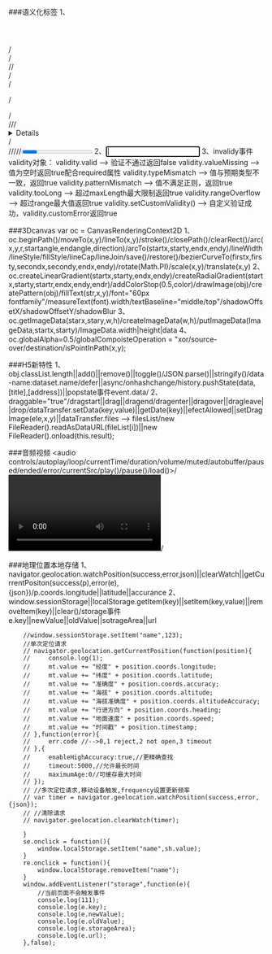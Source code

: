 ###语义化标签
1、<header></header>/<hgroup></hgroup>/<nav></nav>/<fotter></fotter>/<section></section>/<article></article>/
<aside></aside>/<figure></figure>/<figcaption></figcaption>/<time></time>/<datalist></datalist>/<details></details>/
<summary></summary>/<dialog></dialog>/<adddress></adddress>/<mark></mark>/<keygen></keygen>/<progress></progress>
2、<input type = "email/tel/url/search/range/number/color/datetime/time/date/week/month" plackhoder/autocomplete/autofocus/list/datalist/required//pattern/formaction />
3、invalidy事件validity对象：
            validity.valid --> 验证不通过返回false
			validity.valueMissing --> 值为空时返回true配合required属性
			validity.typeMismatch --> 值与预期类型不一致，返回true
			validity.patternMismatch --> 值不满足正则，返回true
			validity.tooLong --> 超过maxLength最大限制返回true
			validity.rangeOverflow --> 超过range最大值返回true
			validity.setCustomValidity() --> 自定义验证成功，validity.customError返回true


###3Dcanvas var oc = CanvasRenderingContext2D
1、oc.beginPath()/moveTo(x,y)/lineTo(x,y)/stroke()/closePath()/clearRect()/arc(x,y,r,startangle,endangle,direction)/arcTo(startx,starty,endx,endy)/lineWidth/lineStyle/fillStyle/lineCap/lineJoin/save()/restore()/bezierCurveTo(firstx,firsty,secondx,secondy,endx,endy)/rotate(Math.PI)/scale(x,y)/translate(x,y)
2、oc.createLinearGradient(startx,starty,endx,endy)/createRadialGradient(startx,starty,startr,endx,endy,endr)/addColorStop(0.5,color)/drawImage(obj)/createPattern(obj)/fillText(str,x,y)/font="60px fontfamily"/measureText(font).width/textBaseline="middle/top"/shadowOffsetX/shadowOffsetY/shadowBlur
3、oc.getImageData(starx,stary,w,h)/createImageData(w,h)/putImageData(ImageData,startx,starty)/ImageData.width|height|data
4、oc.globalAlpha=0.5/globalCompoisteOperation = "xor/source-over/destination/isPointInPath(x,y);

###H5新特性
1、obj.classList.length||add()||remove()||toggle()/JSON.parse()||stringify()/data-name:dataset.name/defer||async/onhashchange/history.pushState(data,[title],[address])||popstate事件event.data/
2、draggable="true"/dragstart||drag||dragend/dragenter||dragover||dragleave||drop/dataTransfer.setData(key,value)||getDate(key)||efectAllowed||setDragImage(ele,x,y)||dataTransfer.files --> filesList/new FileReader().readAsDataURL(fileList[i])||new FileReader().onload(this.result);

###音频视频
<audio controls/autoplay/loop/currentTime/duration/volume/muted/autobuffer/paused/ended/error/currentSrc/play()/pause()/load()></audio>/<video></video>/<source></source>

###地理位置本地存储
1、navigator.geolocation.watchPosition(success,error,json)||clearWatch||getCurrentPositon(success(p),error(e),{json})/p.coords.longitude||latitude||accurance
2、window.sessionStorage||localStorage.getItem(key)||setItem(key,value)||removeItem(key)||clear()/storage事件e.key||newValue||oldValue||sotrageArea||url

		//window.sessionStorage.setItem("name",123);
        //单次定位请求
        // navigator.geolocation.getCurrentPosition(function(position){
        //     console.log(1);
        //     mt.value += "经度" + position.coords.longitude;
        //     mt.value += "纬度" + position.coords.latitude;
        //     mt.value += "准确度" + position.coords.accuracy;
        //     mt.value += "海拔" + position.coords.altitude;
        //     mt.value += "海拔准确度" + position.coords.altitudeAccuracy;
        //     mt.value += "行进方向" + position.coords.heading;
        //     mt.value += "地面速度" + position.coords.speed;
        //     mt.value += "时间戳" + position.timestamp;
        // },function(error){
        //     err.code //-->0,1 reject,2 not open,3 timeout
        // },{
        //     enableHighAccuracy:true,//更精确查找
        //     timeout:5000,//允许最长时间
        //     maximumAge:0//可缓存最大时间
        // });
        // //多次定位请求,移动设备触发,frequency设置更新频率
        // var timer = navigator.geolocation.watchPosition(success,error,{json});
        // //清除请求
        // navigator.geolocation.clearWatch(timer);

		}
		se.onclick = function(){
			window.localStorage.setItem("name",sh.value);
		}
		re.onclick = function(){
			window.localStorage.removeItem("name");
		} 
		window.addEventListener("storage",function(e){
			//当前页面不会触发事件
			console.log(111);
			console.log(e.key);
			console.log(e.newValue);
			console.log(e.oldValue);
			console.log(e.storageArea);
			console.log(e.url);
		},false);


